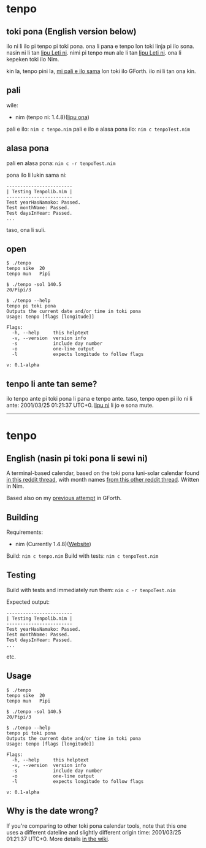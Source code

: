 # tenpo
## toki pona (English version below)
ilo ni li ilo pi tenpo pi toki pona. ona li pana e tenpo lon toki linja pi ilo sona. nasin ni li tan [lipu Leti ni](https://www.reddit.com/r/tokipona/comments/dr378j/lunisolar_calendar_for_toki_pona_done/). nimi pi tenpo mun ale li tan [lipu Leti ni](https://www.reddit.com/r/tokipona/comments/oikpr8/toki_tan_a_creation_story_in_toki_pona_inspired/). ona li kepeken toki ilo Nim.

kin la, tenpo pini la, [mi pali e ilo sama](https://github.com/AlbeyAmakiir/tenpo-pi-toki-pona) lon toki ilo GForth. ilo ni li tan ona kin.

## pali
wile:
* nim (tenpo ni: 1.4.8)([lipu ona](https://nim-lang.org/))

pali e ilo: `nim c tenpo.nim`
pali e ilo e alasa pona ilo: `nim c tenpoTest.nim`

## alasa pona
pali en alasa pona: `nim c -r tenpoTest.nim`

pona ilo li lukin sama ni:
```
------------------------
| Testing Tenpolib.nim |
------------------------
Test yearHasNamako: Passed.
Test monthName: Passed.
Test daysInYear: Passed.
...
```
taso, ona li suli.

## open
```
$ ./tenpo
tenpo sike  20
tenpo mun   Pipi
```
```
$ ./tenpo -sol 140.5
20/Pipi/3
```
```
$ ./tenpo --help
tenpo pi toki pona
Outputs the current date and/or time in toki pona
Usage: tenpo [flags [longitude]]

Flags:
  -h, --help     this helptext
  -v, --version  version info
  -s             include day number
  -o             one-line output
  -l             expects longitude to follow flags

v: 0.1-alpha
```

## tenpo li ante tan seme?
ilo tenpo ante pi toki pona li pana e tenpo ante. taso, tenpo open pi ilo ni li ante: 2001/03/25 01:21:37 UTC+0. [lipu ni](https://github.com/AlbeyAmakiir/tenpo/wiki/nasin-ni-li-seme%3F#tenpo-sike) li jo e sona mute.

---

# tenpo
## English (nasin pi toki pona li sewi ni)
A terminal-based calendar, based on the toki pona luni-solar calendar found [in this reddit thread](https://www.reddit.com/r/tokipona/comments/dr378j/lunisolar_calendar_for_toki_pona_done/), with month names [from this other reddit thread](https://www.reddit.com/r/tokipona/comments/oikpr8/toki_tan_a_creation_story_in_toki_pona_inspired/). Written in Nim.

Based also on my [previous attempt](https://github.com/AlbeyAmakiir/tenpo-pi-toki-pona) in GForth.

## Building
Requirements:
* nim (Currently 1.4.8)([Website](https://nim-lang.org/))

Build: `nim c tenpo.nim`
Build with tests: `nim c tenpoTest.nim`

## Testing
Build with tests and immediately run them: `nim c -r tenpoTest.nim`

Expected output:
```
------------------------
| Testing Tenpolib.nim |
------------------------
Test yearHasNamako: Passed.
Test monthName: Passed.
Test daysInYear: Passed.
...
```
etc.

## Usage
```
$ ./tenpo
tenpo sike  20
tenpo mun   Pipi
```
```
$ ./tenpo -sol 140.5
20/Pipi/3
```
```
$ ./tenpo --help
tenpo pi toki pona
Outputs the current date and/or time in toki pona
Usage: tenpo [flags [longitude]]

Flags:
  -h, --help     this helptext
  -v, --version  version info
  -s             include day number
  -o             one-line output
  -l             expects longitude to follow flags

v: 0.1-alpha
```

## Why is the date wrong?
If you're comparing to other toki pona calendar tools, note that this one uses a different dateline and slightly different origin time: 2001/03/25 01:21:37 UTC+0. More details [in the wiki](https://github.com/AlbeyAmakiir/tenpo/wiki/How-toki-pona-time-works#calendar).
